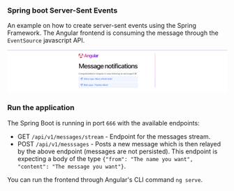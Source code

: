 ### Spring boot Server-Sent Events

An example on how to create server-sent events using the Spring Framework. The Angular frontend is consuming the message through the `EventSource` javascript API.

![Screenshot](imgs/screenshot.png "Screenshot")

### Run the application
The Spring Boot is running in port `666` with the available endpoints:
- GET `/api/v1/messages/stream` - Endpoint for the messages stream.
- POST `/api/v1/messsages` - Posts a new message which is then relayed by the above endpoint (messages are not persisted). This endpoint is expecting a body of the type `{"from": "The name you want", "content": "The message you want"}`.

You can run the frontend through Angular's CLI command `ng serve`.

